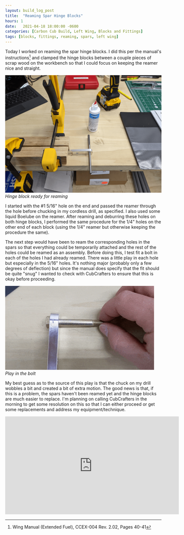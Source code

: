 ```yaml
---
layout: build_log_post
title:  "Reaming Spar Hinge Blocks"
hours: 1
date:   2021-04-18 18:00:00 -0600
categories: [Carbon Cub Build, Left Wing, Blocks and Fittings]
tags: [blocks, fittings, reaming, spars, left wing]
---
```

Today I worked on reaming the spar hinge blocks. I did this per the manual's instructions[^section-3-ref] and clamped the hinge blocks between a couple pieces of scrap wood on the workbench so that I could focus on keeping the reamer nice and straight.

![Desktop View](/assets/img/posts/2021-04-18-reaming-spar-hinge-blocks/hinge_block_fixture.png)
_Hinge block ready for reaming_

I started with the #1 5/16" hole on the end and passed the reamer through the hole before chucking in my cordless drill, as specified. I also used some liquid Boelube on the reamer. After reaming and deburring these holes on both hinge blocks, I performed the same procedure for the 1/4" holes on the other end of each block (using the 1/4" reamer but otherwise keeping the procedure the same).

The next step would have been to ream the corresponding holes in the spars so that everything could be temporarily attached and the rest of the holes could be reamed as an assembly. Before doing this, I test fit a bolt in each of the holes I had already reamed. There was a little play in each hole but especially in the 5/16" holes. It's nothing major (probably only a few degrees of deflection) but since the manual does specify that the fit should be quite "snug" I wanted to check with CubCrafters to ensure that this is okay before proceeding.

![Desktop View](/assets/img/posts/2021-04-18-reaming-spar-hinge-blocks/bolt_play.gif)
_Play in the bolt_

My best guess as to the source of this play is that the chuck on my drill wobbles a bit and created a bit of extra motion. The good news is that, if this is a problem, the spars haven't been reamed yet and the hinge blocks are much easier to replace. I'm planning on calling CubCrafters in the morning to get some resolution on this so that I can either proceed or get some replacements and address my equipment/technique.

<iframe width="560" height="315" src="https://www.youtube.com/embed/NO0QZI6MkyI" title="YouTube video player" frameborder="0" allow="accelerometer; autoplay; clipboard-write; encrypted-media; gyroscope; picture-in-picture" allowfullscreen></iframe>

[^section-3-ref]: Wing Manual (Extended Fuel), CCEX-004 Rev. 2.02, Pages 40-41